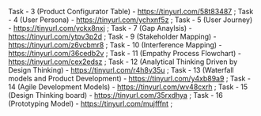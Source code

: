 Task - 3 (Product Configurator Table) - https://tinyurl.com/58t83487 ;
Task - 4 (User Persona) - https://tinyurl.com/ychxnf5z ;
Task - 5 (User Journey) - https://tinyurl.com/yckx8nxj ; 
Task - 7 (Gap Anaylsis) - https://tinyurl.com/ytpv3p2d ;
Task - 9 (Stakeholder Mapping) - https://tinyurl.com/z6vcbmr8 ;
Task - 10 (Interference Mapping) - https://tinyurl.com/36cedb2v ;
Task - 11 (Empathy Process Flowchart) - https://tinyurl.com/cex2edsz ;
Task - 12 (Analytical Thinking Driven by Design Thinking) - https://tinyurl.com/r4h8y35u ;
Task - 13 (Waterfall models and Product Development) - https://tinyurl.com/y4xb89a9 ;
Task - 14 (Agile Development Models) - https://tinyurl.com/wv48cxrh ;
Task - 15 (Design Thinking board) - https://tinyurl.com/35rxdhya ;
Task - 16 (Prototyping Model) - https://tinyurl.com/mujfffnt ;
